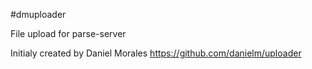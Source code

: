 #dmuploader

File upload for parse-server

Initialy created by Daniel Morales
https://github.com/danielm/uploader
